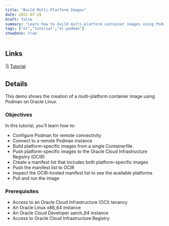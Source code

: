 ```yaml
---
title: "Build Multi-Platform Images"
date: 2021-07-29
draft: false
summary: "Learn how to build multi-platform container images using Podman on Oracle Linux."
tags: ["ol","tutorial","ol-podman"]
showDate: true
---
```


## Links

:spiral_notepad: [Tutorial](https://docs.oracle.com/en/learn/ol-build-multi-platform-images)

## Details

This demo shows the creation of a multi-platform container image using Podman on Oracle Linux.

### Objectives

In this tutorial, you'll learn how to:

  - Configure Podman for remote connectivity
  - Connect to a remote Podman instance
  - Build platform-specific images from a single Containerfile
  - Push platform-specific images to the Oracle Cloud Infrastructure Registry (OCIR)
  - Create a manifest list that includes both platform-specific images
  - Push the manifest list to OCIR
  - Inspect the OCIR-hosted manifest list to see the available platforms
  - Pull and run the image

### Prerequisites

  - Access to an Oracle Cloud Infrastructure (OCI) tenancy
  - An Oracle Linux x86_64 instance
  - An Oracle Cloud Developer aarch_64 instance
  - Access to Oracle Cloud Infrastructure Registry